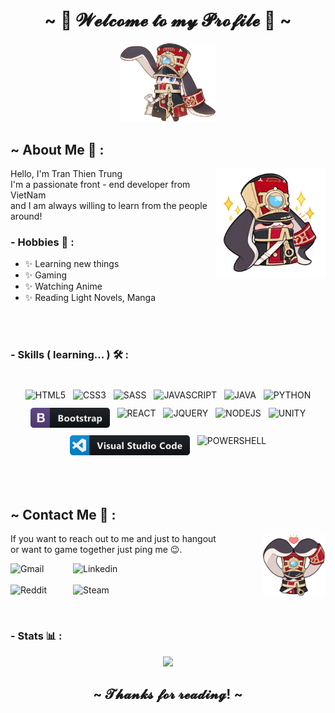 <h1 align="center">~ 👋 𝓦𝓮𝓵𝓬𝓸𝓶𝓮 𝓽𝓸 𝓶𝔂 𝓟𝓻𝓸𝓯𝓲𝓵𝓮 👋 ~ </h1>

<p align="center">
<img src="./img/PomPom1.png" width="30%" height="30%">
</p>

## ~ About Me 💬 :

<img src="./img/PomPom2.png" alt="png2" width="35%" height="35%" align="right" >
Hello, I'm Tran Thien Trung <br>I'm a passionate front - end developer from VietNam <br>and I am always willing to learn from the people around!
<br>

### - Hobbies 🎨 :

- ✨ Learning new things <br>
- ✨ Gaming <br>
- ✨ Watching Anime <br>
- ✨ Reading Light Novels, Manga <br>

<br>
<br>

### - Skills ( learning... ) 🛠️ :

<p align="center">
    </br>
    <img src="https://github.com/MikeCodesDotNET/ColoredBadges/blob/master/png/dev/languages/html.png" alt="HTML5" style="vertical-align:top; margin:6px 4px">
    <img src="https://github.com/MikeCodesDotNET/ColoredBadges/blob/master/png/dev/languages/css3.png" alt="CSS3" style="vertical-align:top; margin:6px 4px">
    <img src="https://github.com/MikeCodesDotNET/ColoredBadges/blob/master/png/dev/languages/sass.png" alt="SASS" style="vertical-align:top; margin:6px 4px">
    <img src="https://github.com/MikeCodesDotNET/ColoredBadges/blob/master/png/dev/languages/js.png" alt="JAVASCRIPT" style="vertical-align:top; margin:6px 4px">
    <img src="https://github.com/MikeCodesDotNET/ColoredBadges/blob/master/png/dev/languages/java.png" alt="JAVA" style="vertical-align:top; margin:6px 4px">
    <img src="https://github.com/MikeCodesDotNET/ColoredBadges/blob/master/png/dev/languages/python.png" alt="PYTHON" style="vertical-align:top; margin:6px 4px">
    </br>
    <img src="https://github.com/MikeCodesDotNET/ColoredBadges/blob/master/png/dev/frameworks/bootstrap.png" alt="BOOTSTRAP" style="vertical-align:top; margin:6px 4px">
    <img src="https://github.com/MikeCodesDotNET/ColoredBadges/blob/master/png/dev/frameworks/react.png" alt="REACT" style="vertical-align:top; margin:6px 4px">
    <img src="https://github.com/MikeCodesDotNET/ColoredBadges/blob/master/png/dev/frameworks/jquery.png" alt="JQUERY" style="vertical-align:top; margin:6px 4px">
    <img src="https://github.com/MikeCodesDotNET/ColoredBadges/blob/master/png/dev/frameworks/nodejs.png" alt="NODEJS" style="vertical-align:top; margin:6px 4px">
    <img src="https://github.com/MikeCodesDotNET/ColoredBadges/blob/master/png/dev/frameworks/unity.png" alt="UNITY" style="vertical-align:top; margin:6px 4px">
    </br>
    <img src="https://github.com/MikeCodesDotNET/ColoredBadges/blob/master/png/dev/tools/visualstudio_code.png" alt="VISUAL_STUDIO_CODE" style="vertical-align:top; margin:6px 4px">
    <img src="https://github.com/MikeCodesDotNET/ColoredBadges/blob/master/png/dev/tools/powershell.png" alt="POWERSHELL" style="vertical-align:top; margin:6px 4px"> 
</p>

<br>
<br>

## ~ Contact Me 📝 :

<img src="./img/PomPom3.png" alt="png3" width="20%" height="20%" align="right">
<p align="left">
  <p align="left"> If you want to reach out to me and just to hangout <br> or want to game together just ping me 😉.</p>
  <a href="mailto:trungthientran2906@gmail.com">
  <img align="left" alt="Gmail" width="100" hight="100" src="https://github.com/MikeCodesDotNET/ColoredBadges/blob/master/png/social/gmail.png" />
  </a>
  <a href="#">
  <img align="left" alt="Linkedin" width="100" hight="100" src="https://github.com/MikeCodesDotNET/ColoredBadges/blob/master/png/social/linkedin.png" />
  </a>
  <br>
  <br>
  <a href="https://www.reddit.com/user/TorunguKawaii/">
  <img align="left" alt="Reddit" width="100" hight="100" src="https://github.com/MikeCodesDotNET/ColoredBadges/blob/master/png/social/reddit.png" />
  </a>
  <a href="https://steamcommunity.com/profiles/76561198184118693/">
  <img align="left" alt="Steam" width="100" hight="100" src="https://github.com/MikeCodesDotNET/ColoredBadges/blob/master/png/social/steam.png" />
  </a>
</p>

<br>
<br>

### - Stats 📊 :

<p align="center" >  
  <a href="https://github.com/anuraghazra/github-readme-stats"> 
  <img  src="https://github-readme-stats.vercel.app/api?username=Torungu&&show_icons=true&theme=omni"/>
  </a>
</p>

## <h2 align="center">~ 𝓣𝓱𝓪𝓷𝓴𝓼 𝓯𝓸𝓻 𝓻𝓮𝓪𝓭𝓲𝓷𝓰! ~</h2>
